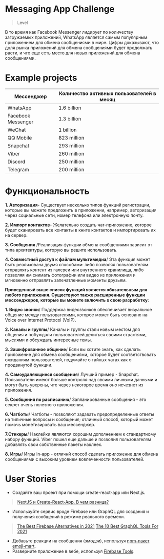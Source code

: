# Messaging App Challenge

> Level

В то время как Facebook Messenger лидирует по количеству загружаемых приложений, WhatsApp является самым популярным приложением для обмена сообщениями в мире. 
Цифры доказывают, что доля рынка приложений для обмена сообщениями будет продолжать расти, и что еще есть место для новых приложений для обмена сообщениями.

# Example projects

Мессенджер  | Количество активных пользователей в месяц
------------- | -------------
WhatsApp   | 1.6 billion
Facebook Messenger | 1.3 billion
WeChat |	1 billion
QQ Mobile	| 823 million
Snapchat |	293 million
Viber	| 260 million
Discord	| 250 million
Telegram	| 200 million

# Функциональность

**1. Авторизация**- Существует несколько типов функций регистрации, которые вы можете предложить в приложении, например, авторизация через социальные сети, номер телефона или электронную почту. 

**2. Импорт контактов**- Желательно создать чат-приложение, которое будет сканировать все контакты в книге контактов и импортировать их на сервер.

**3. Сообщения**
/Реализация функции обмена сообщениями зависит от типа архитектуры, которую вы решите использовать.

**4. Совместный доступ к файлам мультимедиа**/
Эта функция может быть реализована двумя способами: либо позволяя пользователям отправлять контент из галереи или внутреннего хранилища, либо позволяя им снимать фотографии или видео из приложения и мгновенно отправлять запечатленные моменты друзьям.

**Приведенный выше список функций является обязательным для любого приложения.
Существуют также расширенные функции мессенджеров, которые вы можете включить в свою разработку:**

**1. Видео звонки**/
Поддержка видеозвонков обеспечивает визуальное общение между пользователями, которое может быть основано на Voice over Internet Protocol (VoIP).

**2. Каналы и группы**/
Каналы и группы стали новым местом для общения и побуждали пользователей делиться своими страстями, мыслями и обсуждать интересные темы.

**3. Зашифрованное общение**/
Если вы хотите знать, как сделать приложение для обмена сообщениями, которое будет соответствовать ожиданиям пользователей, подумайте о тайных чатах как о продвинутой функции.

**4. Самоудаляющиеся сообщения**/
Лучший пример - Snapchat. Пользователи имеют больше контроля над своими личными данными и могут быть уверены, что через некоторое время оно исчезнет из приложения.

**5. Сообщения по расписанию**/
Запланированные сообщения - это секрет очень полезного приложения.

**6. Чатботы**/
Чатботы - позволяют задавать предопределенные ответы на типичные вопросы и сообщения; отличный способ, который может помочь  монетизировать ваш мессенджер.

**7.Стикеры**/
Наклейки являются хорошим дополнением к стандартному набору функций. Viber пошел еще дальше и позволил пользователям добавлять свои собственные пакеты наклеек. 

**8. Игры**/
Игры In-app - отличнй способ сделать приложение для обмена сообщениями с высоким уровнем вовлеченности пользователей. 

# User Stories

- Создайте ваш проект при помощи create-react-app или Next.js.
> [NextJS и Create-React-App. В чем разница?](https://habr.com/ru/company/timeweb/blog/536758/)
- Используйте сервис вроде Firebase или GraphQL для создания и получения сообщений в режиме реального времени.
> [The Best Firebase Alternatives in 2021](https://blog.back4app.com/the-best-firebase-alternatives/)
> [The 10 Best GraphQL Tools For 2021](https://graphcms.com/blog/best-graphql-tools-2021)
- Добавьте реакции на сообщения (эмодзи), используя [npm-пакет emoji-mart](https://www.npmjs.com/package/@ctrl/ngx-emoji-mart).
- Разверните приложение в вебе, используя [Firebase Tools](https://firebase.google.com/docs/cli).
